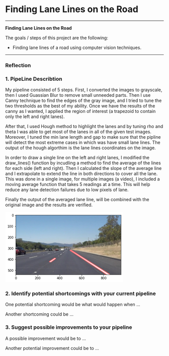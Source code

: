 # **Finding Lane Lines on the Road** 



---

**Finding Lane Lines on the Road**

The goals / steps of this project are the following:
- Finding lane lines of a road using computer vision techniques. 

[//]: # (Image References)

[image1]: ./examples/grayscale.jpg "Grayscale"

---

### Reflection

### 1. PipeLine Describtion

My pipeline consisted of 5 steps. First, I converted the images to grayscale, then I used Guassian Blur to remove small unneeded parts. Then I use Canny technique to find the edges of the gray image, and I tried to tune the two thresholds as the best of my ability. Once we have the results of the canny as I wanted, I applied the region of interest (a trapezoid to contain only the left and right lanes).   

After that, I used Hough method to highlight the lanes and by tuning rho and theta I was able to get most of the lanes in all of the given test images. Moreover, I tuned the min lane length and gap to make sure that the pipline will detect the most extreme cases in which was have small lane lines. The output of the hough algorthim is the lane lines coordinates on the image.

In order to draw a single line on the left and right lanes, I modified the draw_lines() function by incudling a method to find the average of the lines for each side (left and right). Then I calculated the slope of the average line and I extrapolate to extend the line in both directions to cover all the lane. This was done in a single image, for multiple images (a video), I included a moving average function that takes 5 readings at a time. This will help reduce any lane detection failures due to low pixels of lane. 


Finally the output of the averaged lane line, will be combined with the original image and the results are verified. 


[image2]: ./houghLines.png "Hough Lines Output"

![alt text][image2]


### 2. Identify potential shortcomings with your current pipeline


One potential shortcoming would be what would happen when ... 

Another shortcoming could be ...


### 3. Suggest possible improvements to your pipeline

A possible improvement would be to ...

Another potential improvement could be to ...
